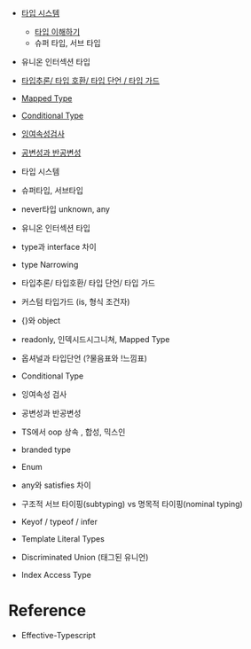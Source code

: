 
- [타입 시스템](https://oliveyoung.tech/2024-08-11/type-and-type-system-with-typescript/) 
	- [타입 이해하기](https://ts.winterlood.com/d4e6723a-5590-4a32-8dd0-dd1c3a41162f#2c6f52eed4024c538394b4207b2c9aea) 
	- 슈퍼 타입, 서브 타입
- 유니온 인터섹션 타입
- [타입추론/ 타입 호환/ 타입 단언 / 타입 가드](https://inpa.tistory.com/entry/TS-%F0%9F%93%98-%ED%83%80%EC%9E%85-%EC%B6%94%EB%A1%A0-%ED%83%80%EC%9E%85-%ED%98%B8%ED%99%98-%ED%83%80%EC%9E%85-%EB%8B%A8%EC%96%B8-%ED%83%80%EC%9E%85-%EA%B0%80%EB%93%9C-%F0%9F%92%AF-%EC%B4%9D%EC%A0%95%EB%A6%AC) 
- [Mapped Type](https://inpa.tistory.com/entry/TS-%F0%9F%93%98-%ED%83%80%EC%9E%85%EC%8A%A4%ED%81%AC%EB%A6%BD%ED%8A%B8-Mapped-types-%EC%99%84%EB%B2%BD-%EC%9D%B4%ED%95%B4%ED%95%98%EA%B8%B0) 
- [Conditional Type](https://inpa.tistory.com/entry/TS-%F0%9F%93%98-%ED%83%80%EC%9E%85%EC%8A%A4%ED%81%AC%EB%A6%BD%ED%8A%B8-%EC%A1%B0%EA%B1%B4%EB%B6%80-%ED%83%80%EC%9E%85-%EC%99%84%EB%B2%BD-%EC%9D%B4%ED%95%B4%ED%95%98%EA%B8%B0) 
- [잉여속성검사](https://inpa.tistory.com/entry/TS-%F0%9F%93%98-%ED%83%80%EC%9E%85%EC%8A%A4%ED%81%AC%EB%A6%BD%ED%8A%B8-%EA%B0%9D%EC%B2%B4-%ED%83%80%EC%9E%85-%EC%B2%B4%ED%82%B9-%EC%9B%90%EB%A6%AC-%EC%9D%B4%ED%95%B4%ED%95%98%EA%B8%B0) 
- [공변성과 반공변성](https://inpa.tistory.com/entry/TS-%F0%9F%93%98-%ED%83%80%EC%9E%85%EC%8A%A4%ED%81%AC%EB%A6%BD%ED%8A%B8-%EA%B3%B5%EB%B3%80%EC%84%B1-%EB%B0%98%EA%B3%B5%EB%B3%80%EC%84%B1-%F0%9F%92%A1-%ED%95%B5%EC%8B%AC-%EC%9D%B4%ED%95%B4%ED%95%98%EA%B8%B0) 

- 타입 시스템
- 슈퍼타입, 서브타입
- never타입 unknown, any
- 유니온 인터섹션 타입
- type과 interface 차이
- type Narrowing
- 타입추론/ 타입호환/ 타입 단언/ 타입 가드
- 커스텀 타입가드 (is, 형식 조건자)
- {}와 object
- readonly, 인덱시드시그니쳐, Mapped Type
- 옵셔널과 타입단언 (?물음표와 !느낌표)
- Conditional Type
- 잉여속성 검사
- 공변성과 반공변성
- TS에서 oop 상속 , 합성, 믹스인
- branded type
- Enum
- any와 satisfies 차이
- 구조적 서브 타이핑(subtyping) vs 명목적 타이핑(nominal typing)
- Keyof / typeof / infer
- Template Literal Types
- Discriminated Union (태그된 유니언)
- Index Access Type

# Reference

- Effective-Typescript
